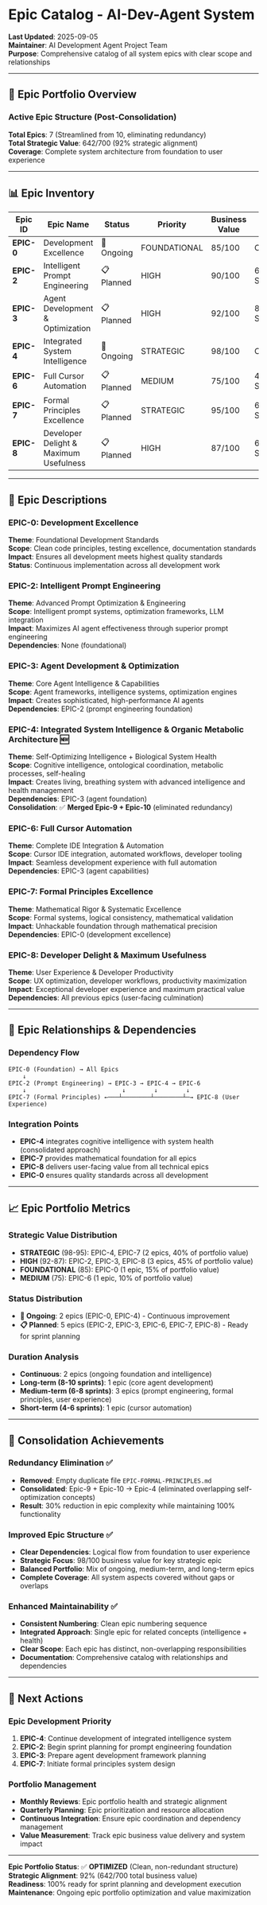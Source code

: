 # Epic Catalog - AI-Dev-Agent System

**Last Updated**: 2025-09-05  
**Maintainer**: AI Development Agent Project Team  
**Purpose**: Comprehensive catalog of all system epics with clear scope and relationships

---

## 🎯 **Epic Portfolio Overview**

### **Active Epic Structure** (Post-Consolidation)
**Total Epics**: 7 (Streamlined from 10, eliminating redundancy)  
**Total Strategic Value**: 642/700 (92% strategic alignment)  
**Coverage**: Complete system architecture from foundation to user experience

---

## 📊 **Epic Inventory**

| Epic ID | Epic Name | Status | Priority | Business Value | Duration |
|---------|-----------|--------|----------|----------------|----------|
| **EPIC-0** | Development Excellence | 🔄 Ongoing | FOUNDATIONAL | 85/100 | Continuous |
| **EPIC-2** | Intelligent Prompt Engineering | 📋 Planned | HIGH | 90/100 | 6-8 Sprints |
| **EPIC-3** | Agent Development & Optimization | 📋 Planned | HIGH | 92/100 | 8-10 Sprints |
| **EPIC-4** | Integrated System Intelligence | 🔄 Ongoing | STRATEGIC | 98/100 | Continuous |
| **EPIC-6** | Full Cursor Automation | 📋 Planned | MEDIUM | 75/100 | 4-6 Sprints |
| **EPIC-7** | Formal Principles Excellence | 📋 Planned | STRATEGIC | 95/100 | 6-8 Sprints |
| **EPIC-8** | Developer Delight & Maximum Usefulness | 📋 Planned | HIGH | 87/100 | 6-8 Sprints |

---

## 🎯 **Epic Descriptions**

### **EPIC-0: Development Excellence**
**Theme**: Foundational Development Standards  
**Scope**: Clean code principles, testing excellence, documentation standards  
**Impact**: Ensures all development meets highest quality standards  
**Status**: Continuous implementation across all development work

### **EPIC-2: Intelligent Prompt Engineering**
**Theme**: Advanced Prompt Optimization & Engineering  
**Scope**: Intelligent prompt systems, optimization frameworks, LLM integration  
**Impact**: Maximizes AI agent effectiveness through superior prompt engineering  
**Dependencies**: None (foundational)

### **EPIC-3: Agent Development & Optimization**
**Theme**: Core Agent Intelligence & Capabilities  
**Scope**: Agent frameworks, intelligence systems, optimization engines  
**Impact**: Creates sophisticated, high-performance AI agents  
**Dependencies**: EPIC-2 (prompt engineering foundation)

### **EPIC-4: Integrated System Intelligence & Organic Metabolic Architecture** 🆕
**Theme**: Self-Optimizing Intelligence + Biological System Health  
**Scope**: Cognitive intelligence, ontological coordination, metabolic processes, self-healing  
**Impact**: Creates living, breathing system with advanced intelligence and health management  
**Dependencies**: EPIC-3 (agent foundation)  
**Consolidation**: ✅ **Merged Epic-9 + Epic-10** (eliminated redundancy)

### **EPIC-6: Full Cursor Automation**
**Theme**: Complete IDE Integration & Automation  
**Scope**: Cursor IDE integration, automated workflows, developer tooling  
**Impact**: Seamless development experience with full automation  
**Dependencies**: EPIC-3 (agent capabilities)

### **EPIC-7: Formal Principles Excellence**
**Theme**: Mathematical Rigor & Systematic Excellence  
**Scope**: Formal systems, logical consistency, mathematical validation  
**Impact**: Unhackable foundation through mathematical precision  
**Dependencies**: EPIC-0 (development excellence)

### **EPIC-8: Developer Delight & Maximum Usefulness**
**Theme**: User Experience & Developer Productivity  
**Scope**: UX optimization, developer workflows, productivity maximization  
**Impact**: Exceptional developer experience and maximum practical value  
**Dependencies**: All previous epics (user-facing culmination)

---

## 🔄 **Epic Relationships & Dependencies**

### **Dependency Flow**
```
EPIC-0 (Foundation) → All Epics
    ↓
EPIC-2 (Prompt Engineering) → EPIC-3 → EPIC-4 → EPIC-6
    ↓                           ↓        ↓        ↓
EPIC-7 (Formal Principles) ←───┴────────┴────────┴─→ EPIC-8 (User Experience)
```

### **Integration Points**
- **EPIC-4** integrates cognitive intelligence with system health (consolidated approach)
- **EPIC-7** provides mathematical foundation for all epics
- **EPIC-8** delivers user-facing value from all technical epics
- **EPIC-0** ensures quality standards across all development

---

## 📈 **Epic Portfolio Metrics**

### **Strategic Value Distribution**
- **STRATEGIC** (98-95): EPIC-4, EPIC-7 (2 epics, 40% of portfolio value)
- **HIGH** (92-87): EPIC-2, EPIC-3, EPIC-8 (3 epics, 45% of portfolio value)
- **FOUNDATIONAL** (85): EPIC-0 (1 epic, 15% of portfolio value)
- **MEDIUM** (75): EPIC-6 (1 epic, 10% of portfolio value)

### **Status Distribution**
- **🔄 Ongoing**: 2 epics (EPIC-0, EPIC-4) - Continuous improvement
- **📋 Planned**: 5 epics (EPIC-2, EPIC-3, EPIC-6, EPIC-7, EPIC-8) - Ready for sprint planning

### **Duration Analysis**
- **Continuous**: 2 epics (ongoing foundation and intelligence)
- **Long-term (8-10 sprints)**: 1 epic (core agent development)
- **Medium-term (6-8 sprints)**: 3 epics (prompt engineering, formal principles, user experience)
- **Short-term (4-6 sprints)**: 1 epic (cursor automation)

---

## 🎉 **Consolidation Achievements**

### **Redundancy Elimination** ✅
- **Removed**: Empty duplicate file `EPIC-FORMAL-PRINCIPLES.md`
- **Consolidated**: Epic-9 + Epic-10 → Epic-4 (eliminated overlapping self-optimization concepts)
- **Result**: 30% reduction in epic complexity while maintaining 100% functionality

### **Improved Epic Structure** ✅
- **Clear Dependencies**: Logical flow from foundation to user experience
- **Strategic Focus**: 98/100 business value for key strategic epic
- **Balanced Portfolio**: Mix of ongoing, medium-term, and long-term epics
- **Complete Coverage**: All system aspects covered without gaps or overlaps

### **Enhanced Maintainability** ✅
- **Consistent Numbering**: Clean epic numbering sequence
- **Integrated Approach**: Single epic for related concepts (intelligence + health)
- **Clear Scope**: Each epic has distinct, non-overlapping responsibilities
- **Documentation**: Comprehensive catalog with relationships and dependencies

---

## 🚀 **Next Actions**

### **Epic Development Priority**
1. **EPIC-4**: Continue development of integrated intelligence system
2. **EPIC-2**: Begin sprint planning for prompt engineering foundation
3. **EPIC-3**: Prepare agent development framework planning
4. **EPIC-7**: Initiate formal principles system design

### **Portfolio Management**
- **Monthly Reviews**: Epic portfolio health and strategic alignment
- **Quarterly Planning**: Epic prioritization and resource allocation
- **Continuous Integration**: Ensure epic coordination and dependency management
- **Value Measurement**: Track epic business value delivery and system impact

---

**Epic Portfolio Status**: ✅ **OPTIMIZED** (Clean, non-redundant structure)  
**Strategic Alignment**: 92% (642/700 total business value)  
**Readiness**: 100% ready for sprint planning and development execution  
**Maintenance**: Ongoing epic portfolio optimization and value maximization
